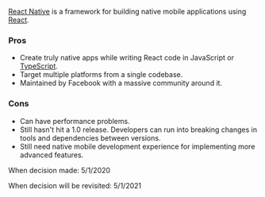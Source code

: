 [React Native](https://reactnative.dev) is a framework for building native mobile applications using [React]().

### Pros

- Create truly native apps while writing React code in JavaScript or [TypeScript]().
- Target multiple platforms from a single codebase.
- Maintained by Facebook with a massive community around it.

### Cons

- Can have performance problems.
- Still hasn't hit a 1.0 release. Developers can run into breaking changes in tools and dependencies between versions.
- Still need native mobile development experience for implementing more advanced features.

When decision made: 5/1/2020

When decision will be revisited: 5/1/2021